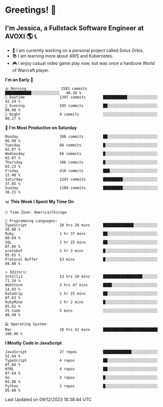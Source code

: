 # Greetings! 🧠

## I'm Jessica, a Fullstack Software Engineer at AVOXI 🌎 📞

- 🌟 I am currently working on a personal project called Solus Orbis.
- 📚 I am learning more about AWS and Kubernetes.
- 🎮 I enjoy casual video game play now, but was once a hardcore World of Warcraft player.

<!--START_SECTION:waka-->
**I'm an Early 🐤** 

```text
🌞 Morning                1583 commits        ████████████░░░░░░░░░░░░░   48.20 % 
🌆 Daytime                1397 commits        ███████████░░░░░░░░░░░░░░   42.54 % 
🌃 Evening                295 commits         ██░░░░░░░░░░░░░░░░░░░░░░░   08.98 % 
🌙 Night                  9 commits           ░░░░░░░░░░░░░░░░░░░░░░░░░   00.27 % 
```
📅 **I'm Most Productive on Saturday** 

```text
Monday                   200 commits         ██░░░░░░░░░░░░░░░░░░░░░░░   06.09 % 
Tuesday                  68 commits          █░░░░░░░░░░░░░░░░░░░░░░░░   02.07 % 
Wednesday                68 commits          █░░░░░░░░░░░░░░░░░░░░░░░░   02.07 % 
Thursday                 106 commits         █░░░░░░░░░░░░░░░░░░░░░░░░   03.23 % 
Friday                   410 commits         ███░░░░░░░░░░░░░░░░░░░░░░   12.48 % 
Saturday                 1243 commits        █████████░░░░░░░░░░░░░░░░   37.85 % 
Sunday                   1189 commits        █████████░░░░░░░░░░░░░░░░   36.21 % 
```


📊 **This Week I Spent My Time On** 

```text
🕑︎ Time Zone: America/Chicago

💬 Programming Languages: 
TypeScript               10 hrs 29 mins      ██████████████░░░░░░░░░░░   56.08 % 
Ruby                     1 hr 37 mins        ██░░░░░░░░░░░░░░░░░░░░░░░   08.69 % 
SQL                      1 hr 25 mins        ██░░░░░░░░░░░░░░░░░░░░░░░   07.66 % 
protobuf                 1 hr 3 mins         █░░░░░░░░░░░░░░░░░░░░░░░░   05.65 % 
Protocol Buffer          53 mins             █░░░░░░░░░░░░░░░░░░░░░░░░   04.80 % 

🔥 Editors: 
IntelliJ                 13 hrs 20 mins      ██████████████████░░░░░░░   71.34 % 
WebStorm                 2 hrs 47 mins       ████░░░░░░░░░░░░░░░░░░░░░   14.93 % 
DataGrip                 1 hr 25 mins        ██░░░░░░░░░░░░░░░░░░░░░░░   07.63 % 
RubyMine                 1 hr 2 mins         █░░░░░░░░░░░░░░░░░░░░░░░░   05.61 % 
VS Code                  5 mins              ░░░░░░░░░░░░░░░░░░░░░░░░░   00.49 % 

💻 Operating System: 
Mac                      18 hrs 42 mins      █████████████████████████   100.00 % 
```

**I Mostly Code in JavaScript** 

```text
JavaScript               27 repos            █████████████░░░░░░░░░░░░   52.94 % 
TypeScript               4 repos             ██░░░░░░░░░░░░░░░░░░░░░░░   07.84 % 
HTML                     4 repos             ██░░░░░░░░░░░░░░░░░░░░░░░   07.84 % 
Go                       3 repos             █░░░░░░░░░░░░░░░░░░░░░░░░   05.88 % 
Python                   3 repos             █░░░░░░░░░░░░░░░░░░░░░░░░   05.88 % 
```




 Last Updated on 09/12/2023 18:38:44 UTC
<!--END_SECTION:waka-->

<!--
**jessikuh/jessikuh** is a ✨ _special_ ✨ repository because its `README.md` (this file) appears on your GitHub profile.

Here are some ideas to get you started:

- 🔭 I’m currently working on ...
- 🌱 I’m currently learning ...
- 👯 I’m looking to collaborate on ...
- 🤔 I’m looking for help with ...
- 💬 Ask me about ...
- 📫 How to reach me: ...
- 😄 Pronouns: ...
- ⚡ Fun fact: ...
-->
